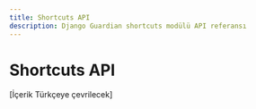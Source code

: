 ```yaml
---
title: Shortcuts API
description: Django Guardian shortcuts modülü API referansı
---
```


# Shortcuts API

[İçerik Türkçeye çevrilecek]

<!-- Bu sayfa içeriği ana İngilizce api/shortcuts.md dosyasından çevrilecektir -->
